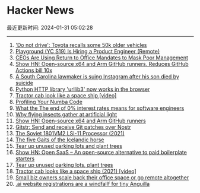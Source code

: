 # Hacker News

最近更新时间: 2024-01-31 05:02:28

--- 
1. ['Do not drive': Toyota recalls some 50k older vehicles](https://scrippsnews.com/stories/do-not-drive-toyota-recalls-some-50-000-older-vehicles/) 
2. [Playground (YC S19) Is Hiring a Product Engineer (Remote)](https://playground.com/jobs) 
3. [CEOs Are Using Return to Office Mandates to Mask Poor Management](https://www.forbes.com/sites/qhamirani/2024/01/26/ceos-are-using-return-to-office-mandates-to-mask-poor-management/) 
4. [Show HN: Open-source x64 and Arm GitHub runners. Reduces GitHub Actions bill 10x](https://www.ubicloud.com/use-cases/github-actions) 
5. [A South Carolina lawmaker is suing Instagram after his son died by suicide](https://www.cnn.com/2024/01/30/us/rep-brandon-guffey-instagram-lawsuit-cec/index.html) 
6. [Python HTTP library 'urllib3' now works in the browser](https://github.com/urllib3/urllib3/releases/tag/2.2.0) 
7. [Tractor cab look like a space ship [video]](https://www.youtube.com/watch?v=ubl5BEuqzL8) 
8. [Profiling Your Numba Code](https://pythonspeed.com/articles/numba-profiling/) 
9. [What the The end of 0% interest rates means for software engineers](https://newsletter.pragmaticengineer.com/p/zirp-software-engineers) 
10. [Why flying insects gather at artificial light](https://www.nature.com/articles/s41467-024-44785-3) 
11. [Show HN: Open-source x64 and Arm GitHub runners](https://www.ubicloud.com/use-cases/github-actions) 
12. [Gitstr: Send and receive Git patches over Nostr](https://github.com/fiatjaf/gitstr) 
13. [The Soviet 1801VM2 LSI-11 Processor (2021)](https://www.cpushack.com/2021/11/04/the-soviet-1801vm2-lsi-11-processor/) 
14. [The five Gaits of the Icelandic horse](https://islandshestar.is/the-five-gaits-of-the-icelandic-horse/) 
15. [Tear up unused parking lots and plant trees](https://danrodricks.com/2024/01/29/tear-up-unused-parking-lots-plant-trees/) 
16. [Show HN: Open SaaS – An open-source alternative to paid boilerplate starters](https://github.com/wasp-lang/open-saas) 
17. [Tear up unused parking lots, plant trees](https://danrodricks.com/2024/01/29/tear-up-unused-parking-lots-plant-trees/) 
18. [Tractor cab looks like a space ship (2021) [video]](https://www.youtube.com/watch?v=ubl5BEuqzL8) 
19. [Small biz owners scale back their office space or go remote altogether](https://www.cp24.com/world/small-biz-owners-scale-back-their-office-space-or-go-remote-altogether-some-move-to-the-suburbs-1.6747552) 
20. [.ai website registrations are a windfallf for tiny Anguilla](https://spectrum.ieee.org/ai-domains) 
